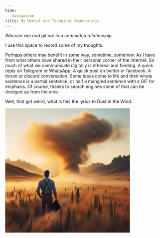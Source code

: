 ```yaml
---
hide:
   navigation
title: My Mental and Technical Meanderings 
---
```


_Wherein vim and git are in a committed relationship._


I use this space to record some of my thoughts.  

Perhaps others may benefit in some way, sometime, somehow.  As I have from what others have shared in their personal corner of the internet.  So much of what we communicate digitally is ethereal and fleeting.  A quick reply on Telegram or WhatsApp.  A quick post on twitter or facebook.  A forum or discord conversation.  Some ideas come to life and their whole existence is a partial sentence, or half a mangled sentence with a GIF for emphasis.  Of course, thanks to search engines some of that can be dredged up from the mire.  

Well, that got weird, what is this the lyrics to Dust in the Wind.

<img src="./business man dust storm.jpeg" width=400>






